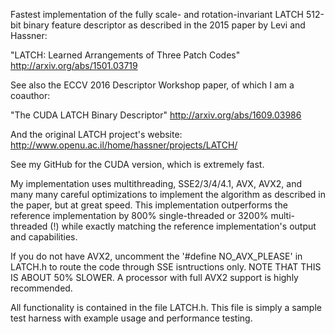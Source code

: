 Fastest implementation of the fully scale-
and rotation-invariant LATCH 512-bit binary
feature descriptor as described in the 2015
paper by Levi and Hassner:

"LATCH: Learned Arrangements of Three Patch Codes"
http://arxiv.org/abs/1501.03719

See also the ECCV 2016 Descriptor Workshop paper, of which I am a coauthor:

"The CUDA LATCH Binary Descriptor"
http://arxiv.org/abs/1609.03986

And the original LATCH project's website:
http://www.openu.ac.il/home/hassner/projects/LATCH/

See my GitHub for the CUDA version, which is extremely fast.

My implementation uses multithreading, SSE2/3/4/4.1, AVX, AVX2, and 
many many careful optimizations to implement the
algorithm as described in the paper, but at great speed.
This implementation outperforms the reference implementation by 800%
single-threaded or 3200% multi-threaded (!) while exactly matching
the reference implementation's output and capabilities.

If you do not have AVX2, uncomment the '#define NO_AVX_PLEASE' in LATCH.h to route the code
through SSE isntructions only. NOTE THAT THIS IS ABOUT 50% SLOWER.
A processor with full AVX2 support is highly recommended.

All functionality is contained in the file LATCH.h. This file
is simply a sample test harness with example usage and
performance testing.